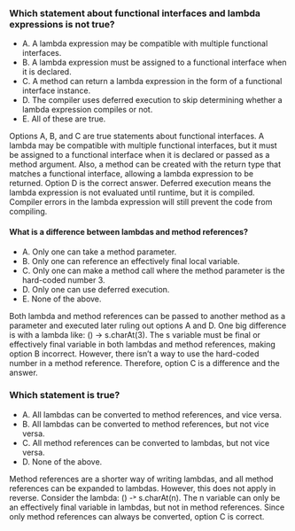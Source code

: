 ### Which statement about functional interfaces and lambda expressions is not true?
* A. A lambda expression may be compatible with multiple functional interfaces.
* B. A lambda expression must be assigned to a functional interface when it is declared.
* C. A method can return a lambda expression in the form of a functional interface instance.
* D. The compiler uses deferred execution to skip determining whether a lambda expression compiles or not.
* E. All of these are true.

Options A, B, and C are true statements about functional interfaces.
A lambda may be compatible with multiple functional interfaces,
but it must be assigned to a functional interface when it is declared or passed as a method argument.
Also, a method can be created with the return type that matches a functional interface,
allowing a lambda expression to be returned. Option D is the correct answer.
Deferred execution means the lambda expression is not evaluated until runtime,
but it is compiled. Compiler errors in the lambda expression will still prevent the code from compiling.

#### What is a difference between lambdas and method references?
* A. Only one can take a method parameter.
* B. Only one can reference an effectively final local variable.
* C. Only one can make a method call where the method parameter is the hard-coded number 3.
* D. Only one can use deferred execution.
* E. None of the above.

Both lambda and method references can be passed to another method
as a parameter and executed later ruling out options A and D.
One big difference is with a lambda like: () -> s.charAt(3).
The s variable must be final or effectively final variable
in both lambdas and method references, making option
B incorrect. However, there isn’t a way to use
the hard-coded number in a method reference.
Therefore, option C is a difference and the answer.

### Which statement is true?
* A. All lambdas can be converted to method references, and vice versa.
* B. All lambdas can be converted to method references, but not vice versa.
* C. All method references can be converted to lambdas, but not vice versa.
* D. None of the above.

Method references are a shorter way of writing lambdas,
and all method references can be expanded to lambdas.
However, this does not apply in reverse. Consider the lambda: () -˃ s.charAt(n).
The n variable can only be an effectively final variable in lambdas, but not in method references.
Since only method references can always be converted, option C is correct.